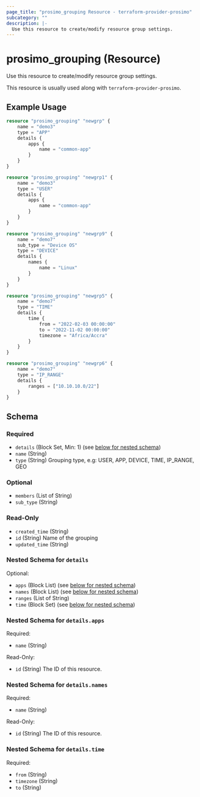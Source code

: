 ```yaml
---
page_title: "prosimo_grouping Resource - terraform-provider-prosimo"
subcategory: ""
description: |-
  Use this resource to create/modify resource group settings.
---
```


# prosimo_grouping (Resource)

Use this resource to create/modify resource group settings.

This resource is usually used along with `terraform-provider-prosimo`.



## Example Usage

```terraform
resource "prosimo_grouping" "newgrp" {
    name = "demo3"
    type = "APP"
    details {
        apps {
            name = "common-app"
        }
    }
}

resource "prosimo_grouping" "newgrp1" {
    name = "demo3"
    type = "USER"
    details {
        apps {
            name = "common-app"
        }
    }
}

resource "prosimo_grouping" "newgrp9" {
    name = "demo7"
    sub_type = "Device OS"
    type = "DEVICE"
    details {
        names {
            name = "Linux"
        }
    }
}

resource "prosimo_grouping" "newgrp5" {
    name = "demo7"
    type = "TIME"
    details {
        time {
            from = "2022-02-03 00:00:00"
            to = "2022-11-02 00:00:00"
            timezone = "Africa/Accra"
        }
    }
}

resource "prosimo_grouping" "newgrp6" {
    name = "demo7"
    type = "IP_RANGE"
    details {
        ranges = ["10.10.10.0/22"]
    }
}
```

<!-- schema generated by tfplugindocs -->
## Schema

### Required

- `details` (Block Set, Min: 1) (see [below for nested schema](#nestedblock--details))
- `name` (String)
- `type` (String) Grouping type, e.g: USER, APP, DEVICE, TIME, IP_RANGE, GEO

### Optional

- `members` (List of String)
- `sub_type` (String)

### Read-Only

- `created_time` (String)
- `id` (String) Name of the grouping
- `updated_time` (String)

<a id="nestedblock--details"></a>
### Nested Schema for `details`

Optional:

- `apps` (Block List) (see [below for nested schema](#nestedblock--details--apps))
- `names` (Block List) (see [below for nested schema](#nestedblock--details--names))
- `ranges` (List of String)
- `time` (Block Set) (see [below for nested schema](#nestedblock--details--time))

<a id="nestedblock--details--apps"></a>
### Nested Schema for `details.apps`

Required:

- `name` (String)

Read-Only:

- `id` (String) The ID of this resource.


<a id="nestedblock--details--names"></a>
### Nested Schema for `details.names`

Required:

- `name` (String)

Read-Only:

- `id` (String) The ID of this resource.


<a id="nestedblock--details--time"></a>
### Nested Schema for `details.time`

Required:

- `from` (String)
- `timezone` (String)
- `to` (String)

